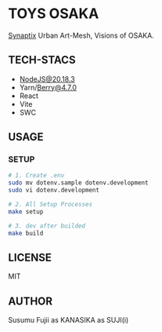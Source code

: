 # TOYS OSAKA

[Synaptix](https://github.com/vvvvise/synaptix) Urban Art-Mesh, Visions of OSAKA.

## TECH-STACS

- NodeJS@20.18.3
- Yarn/Berry@4.7.0
- React
- Vite
- SWC

## USAGE

### SETUP

```sh
# 1. Create .env
sudo mv dotenv.sample dotenv.development
sudo vi dotenv.development
```

```sh
# 2. All Setup Processes
make setup
```

```sh
# 3. dev after builded
make build
```

## LICENSE

MIT

## AUTHOR

Susumu Fujii as KANASIKA as SUJI(i)
